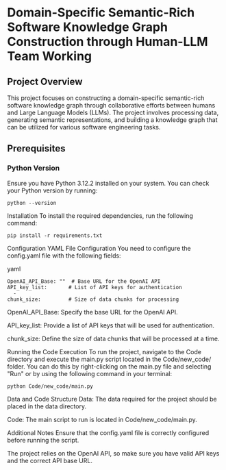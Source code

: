 # Domain-Specific Semantic-Rich Software Knowledge Graph Construction through Human-LLM Team Working

## Project Overview
This project focuses on constructing a domain-specific semantic-rich software knowledge graph through collaborative efforts between humans and Large Language Models (LLMs). The project involves processing data, generating semantic representations, and building a knowledge graph that can be utilized for various software engineering tasks.

## Prerequisites

### Python Version
Ensure you have Python 3.12.2 installed on your system. You can check your Python version by running:
```
python --version
```
Installation
To install the required dependencies, run the following command:

```
pip install -r requirements.txt
```
Configuration
YAML File Configuration
You need to configure the config.yaml file with the following fields:

yaml
```
OpenAI_API_Base: ""  # Base URL for the OpenAI API
API_key_list:       # List of API keys for authentication
  - 
chunk_size:         # Size of data chunks for processing
```
OpenAI_API_Base: Specify the base URL for the OpenAI API.

API_key_list: Provide a list of API keys that will be used for authentication.

chunk_size: Define the size of data chunks that will be processed at a time.

Running the Code
Execution
To run the project, navigate to the Code directory and execute the main.py script located in the Code/new_code/ folder. You can do this by right-clicking on the main.py file and selecting "Run" or by using the following command in your terminal:

```
python Code/new_code/main.py
```
Data and Code Structure
Data: The data required for the project should be placed in the data directory.

Code: The main script to run is located in Code/new_code/main.py.

Additional Notes
Ensure that the config.yaml file is correctly configured before running the script.

The project relies on the OpenAI API, so make sure you have valid API keys and the correct API base URL.
